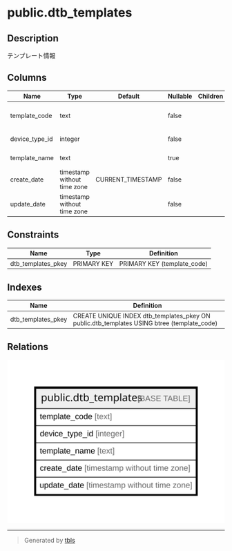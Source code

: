 # public.dtb_templates

## Description

テンプレート情報

## Columns

| Name | Type | Default | Nullable | Children | Parents | Comment |
| ---- | ---- | ------- | -------- | -------- | ------- | ------- |
| template_code | text |  | false |  |  | テンプレートコード |
| device_type_id | integer |  | false |  |  | 端末種別ID |
| template_name | text |  | true |  |  | テンプレート名 |
| create_date | timestamp without time zone | CURRENT_TIMESTAMP | false |  |  | 作成日時 |
| update_date | timestamp without time zone |  | false |  |  | 更新日時 |

## Constraints

| Name | Type | Definition |
| ---- | ---- | ---------- |
| dtb_templates_pkey | PRIMARY KEY | PRIMARY KEY (template_code) |

## Indexes

| Name | Definition |
| ---- | ---------- |
| dtb_templates_pkey | CREATE UNIQUE INDEX dtb_templates_pkey ON public.dtb_templates USING btree (template_code) |

## Relations

![er](public.dtb_templates.svg)

---

> Generated by [tbls](https://github.com/k1LoW/tbls)
